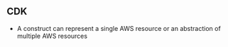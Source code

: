 ## CDK

- A construct can represent a single AWS resource or an abstraction of multiple AWS resources
